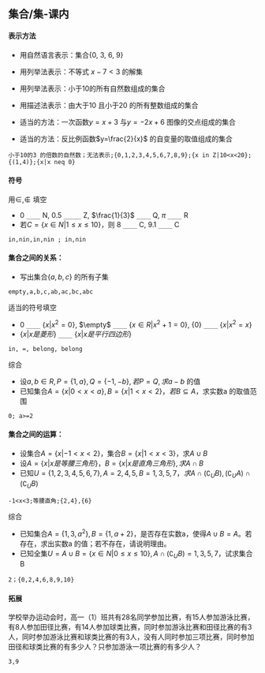 ## 集合/集-课内

#### 表示方法

- 用自然语言表示：集合{0, 3, 6, 9}

- 用列举法表示：不等式 $x-7<3$ 的解集
- 用列举法表示：小于10的所有自然数组成的集合
- 用描述法表示：由大于10 且小于20 的所有整数组成的集合
- 适当的方法：一次函数$y=x+3$ 与$y=-2x+6$ 图像的交点组成的集合
- 适当的方法：反比例函数$y=\frac{2}{x}$ 的自变量的取值组成的集合

`小于10的3 的倍数的自然数；无法表示;{0,1,2,3,4,5,6,7,8,9};{x in Z|10<x<20};{(1,4)};{x|x neq 0}`

#### 符号

用$\in, \notin$ 填空

- 0 `____` N, 0.5 `_____` Z, $\frac{1}{3}$ `____` Q, $\pi$ `____` R 
- 若$C=\{x\in N|1\le x \le 10\}$，则 8 `____` C, 9.1 `____` C

`in,nin,in,nin ; in,nin`

#### 集合之间的关系：

- 写出集合$\{a,b,c\}$ 的所有子集

`empty,a,b,c,ab,ac,bc,abc`

适当的符号填空

- 0 `____` $\{x|x^2=0\}$, $\empty$ `____` $\{x\in R| x^2+1=0\}$,  {0} `____` $\{x|x^2=x\}$ 
- $\{x|x是菱形\}$ `____` $\{x|x是平行四边形\}$

`in, =, belong, belong`

综合

- 设$a,b\in R,P=\{1,a\},Q=\{-1,-b\},若P=Q,求a-b$ 的值
- 已知集合$A=\{x|0<x<a\},B=\{x|1<x<2\}，若B\subseteq A$，求实数a 的取值范围

`0; a>=2`

#### 集合之间的运算：

- 设集合$A=\{x|-1<x<2\}$，集合$B=\{x|1<x<3\}$，求$A\cup B$  
- 设$A=\{x|x是等腰三角形\}，B=\{x|x是直角三角形\},求A\cap B$
- 已知$U=\{1,2,3,4,5,6,7\},A={2,4,5},B={1,3,5,7}，求A\cap(\complement_UB), (\complement_UA)\cap (\complement_UB)$ 

`-1<x<3;等腰直角;{2,4},{6}`

综合

- 已知集合$A=\{1,3,a^2\},B=\{1,a+2\}$，是否存在实数a，使得$A\cup B=A$。若存在，求出实数a 的值；若不存在，请说明理由。
- 已知全集$U=A\cup B=\{x\in N|0\le x\le10\},A\cap(\complement_UB)={1,3,5,7}$，试求集合 B

`2；{0,2,4,6,8,9,10}`

#### 拓展

学校举办运动会时，高一（1）班共有28名同学参加比赛，有15人参加游泳比赛，有8人参加田径比赛，有14人参加球类比赛，同时参加游泳比赛和田径比赛的有3人，同时参加游泳比赛和球类比赛的有3人，没有人同时参加三项比赛，同时参加田径和球类比赛的有多少人？只参加游泳一项比赛的有多少人？

`3,9`


